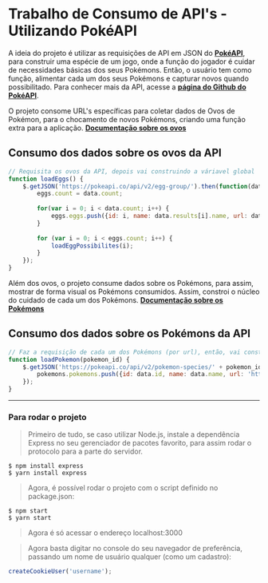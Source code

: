 # Trabalho de Consumo de API's - Utilizando PokéAPI

A ideia do projeto é utilizar as requisições de API em JSON do [**PokéAPI**](https://pokeapi.co/), para construir uma espécie de um jogo, onde a função do jogador é cuidar de necessidades básicas dos seus Pokémons. Então, o usuário tem como função, alimentar cada um dos seus Pokémons e capturar novos quando possibilitado. Para conhecer mais da API, acesse a [**página do Github do PokéAPI**](https://github.com/PokeAPI/pokeapi#contributing).

O projeto consome URL's específicas para coletar dados de Ovos de Pokémon, para o chocamento de novos Pokémons, criando uma função extra para a aplicação. [**Documentação sobre os ovos**](https://pokeapi.co/docs/v2.html#egg-groups)

## Consumo dos dados sobre os ovos da API
```javascript
// Requisita os ovos da API, depois vai construindo a váriavel global
function loadEggs() {
    $.getJSON('https://pokeapi.co/api/v2/egg-group/').then(function(data){     
        eggs.count = data.count;
        
        for(var i = 0; i < data.count; i++) {
            eggs.eggs.push({id: i, name: data.results[i].name, url: data.results[i].url, pokemon_possibilities: []});    
        }
        
        for (var i = 0; i < eggs.count; i++) {
            loadEggPossibilites(i);
        }
    });
}
```

Além dos ovos, o projeto consume dados sobre os Pokémons, para assim, mostrar de forma visual os Pokémons consumidos. Assim, constroi o núcleo do cuidado de cada um dos Pokémons. [**Documentação sobre os Pokémons**](https://pokeapi.co/docs/v2.html#pokemon)

## Consumo dos dados sobre os Pokémons da API
```javascript
// Faz a requisição de cada um dos Pokémons (por url), então, vai construindo a váriavel global, recebe o id do Pokémon (baseado no parâmetro da url da API)
function loadPokemon(pokemon_id) {
    $.getJSON('https://pokeapi.co/api/v2/pokemon-species/' + pokemon_id).then(function(data) {
        pokemons.pokemons.push({id: data.id, name: data.name, url: 'https://pokeapi.co/api/v2/pokemon-species/' + pokemon_id, evolution_chain: data.evolution_chain.url});
    });
}
```

---

### Para rodar o projeto

> Primeiro de tudo, se caso utilizar Node.js, instale a dependência Express no seu gerenciador de pacotes favorito, para assim rodar o protocolo para a parte do servidor.
```shell
$ npm install express
$ yarn install express
```

> Agora, é possível rodar o projeto com o script definido no package.json:
```shell
$ npm start
$ yarn start
```

> Agora é só acessar o endereço localhost:3000

> Agora basta digitar no console do seu navegador de preferência, passando um nome de usuário qualquer (como um cadastro):
```javascript
createCookieUser('username');
```
